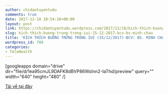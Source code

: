 ```yaml
---
author: chidaotuyentudu
comments: true
date: 2017-12-18 10:54:18+00:00
layout: post
link: https://chidaotuyentudu.wordpress.com/2017/12/18/kich-thich-buong-trung-trong-iui-15-12-2017-bcv-bs-minh-chau/
slug: kich-thich-buong-trung-trong-iui-15-12-2017-bcv-bs-minh-chau
title: 'KÍCH THÍCH BUỒNG TRỨNG TRONG IUI (15/12/2017)-BCV: BS. MINH CHÂU'
wordpress_id: 789
categories:
- TeleHealth
---
```


<!-- more -->

[googleapps domain="drive" dir="file/d/1ea95cmJL9DAFK8dBVP86WsInn2-IaThd/preview" query="" width="640" height="480" /]

[Tải về tại đây](https://drive.google.com/file/d/1ea95cmJL9DAFK8dBVP86WsInn2-IaThd/view?usp=sharing)
